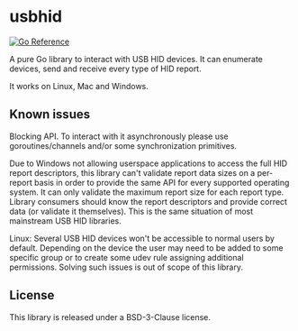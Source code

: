 # usbhid

[![Go Reference](https://pkg.go.dev/badge/github.com/rafaelmartins/usbhid.svg)](https://pkg.go.dev/github.com/rafaelmartins/usbhid)

A pure Go library to interact with USB HID devices. It can enumerate devices, send and receive every type of HID report.

It works on Linux, Mac and Windows.


## Known issues

Blocking API. To interact with it asynchronously please use goroutines/channels and/or some synchronization primitives.

Due to Windows not allowing userspace applications to access the full HID report descriptors, this library can't validate report data sizes on a per-report basis in order to provide the same API for every supported operating system. It can only validate the maximum report size for each report type. Library consumers should know the report descriptors and provide correct data (or validate it themselves). This is the same situation of most mainstream USB HID libraries.

Linux: Several USB HID devices won't be accessible to normal users by default. Depending on the device the user may need to be added to some specific group or to create some udev rule assigning additional permissions. Solving such issues is out of scope of this library.


## License

This library is released under a BSD-3-Clause license.
